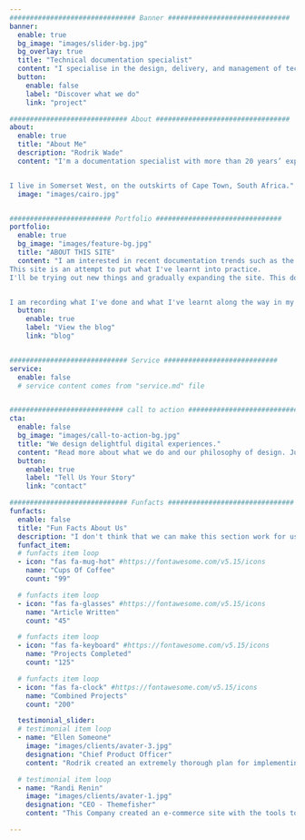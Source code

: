 ```yaml
---
############################### Banner ##############################
banner:
  enable: true
  bg_image: "images/slider-bg.jpg"
  bg_overlay: true
  title: "Technical documentation specialist"
  content: "I specialise in the design, delivery, and management of technical documentation."
  button:
    enable: false
    label: "Discover what we do"
    link: "project"

############################# About #################################
about:
  enable: true
  title: "About Me"
  description: "Rodrik Wade"
  content: "I'm a documentation specialist with more than 20 years’ experience designing and developing training and product documentation, as well as managing training and documentation teams. I have a particular interest in the technologies used to create and deliver online and print documentation.


I live in Somerset West, on the outskirts of Cape Town, South Africa."
  image: "images/cairo.jpg"


######################### Portfolio ###############################
portfolio:
  enable: true
  bg_image: "images/feature-bg.jpg"
  title: "ABOUT THIS SITE"
  content: "I am interested in recent documentation trends such as the docs-as-code approach, use of lightweight markup languages, and sites employing a Jamstack architecture. 
This site is an attempt to put what I've learnt into practice. 
I'll be trying out new things and gradually expanding the site. This does mean that the sight might be a bit rough around the edges.


I am recording what I've done and what I've learnt along the way in my blog."
  button:
    enable: true
    label: "View the blog"
    link: "blog"


############################# Service ############################
service:
  enable: false
  # service content comes from "service.md" file


############################ call to action ###########################
cta:
  enable: false
  bg_image: "images/call-to-action-bg.jpg"
  title: "We design delightful digital experiences."
  content: "Read more about what we do and our philosophy of design. Judge for yourself The work and results <br> we’ve achieved for other clients, and meet our highly experienced Team who just love to design."
  button:
    enable: true
    label: "Tell Us Your Story"
    link: "contact"

############################# Funfacts ###############################
funfacts:
  enable: false
  title: "Fun Facts About Us"
  description: "I don't think that we can make this section work for us, except possibly for the testimonials."
  funfact_item:
  # funfacts item loop
  - icon: "fas fa-mug-hot" #https://fontawesome.com/v5.15/icons
    name: "Cups Of Coffee"
    count: "99"

  # funfacts item loop
  - icon: "fas fa-glasses" #https://fontawesome.com/v5.15/icons
    name: "Article Written"
    count: "45"

  # funfacts item loop
  - icon: "fas fa-keyboard" #https://fontawesome.com/v5.15/icons
    name: "Projects Completed"
    count: "125"

  # funfacts item loop
  - icon: "fas fa-clock" #https://fontawesome.com/v5.15/icons
    name: "Combined Projects"
    count: "200"

  testimonial_slider:
  # testimonial item loop
  - name: "Ellen Someone"
    image: "images/clients/avater-3.jpg"
    designation: "Chief Product Officer"
    content: "Rodrik created an extremely thorough plan for implementing a document solution for us, which significantly exceeded our expectations. It has enabled us to quickly implement a multilingual online site for our products, both conventional applications and APIs."

  # testimonial item loop
  - name: "Randi Renin"
    image: "images/clients/avater-1.jpg"
    designation: "CEO - Themefisher"
    content: "This Company created an e-commerce site with the tools to make our business a success, with innovative ideas we feel that our site has unique elements that make us stand out from the crowd."

---
```

